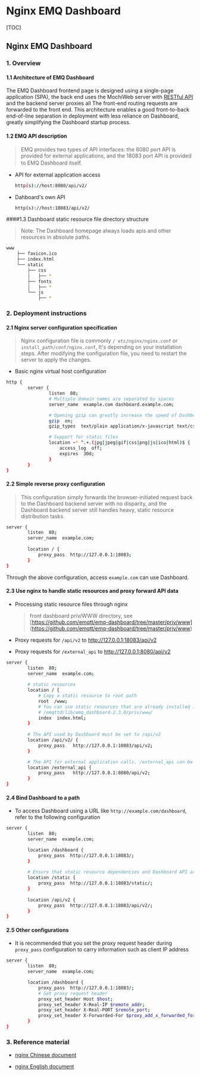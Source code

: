 # Nginx EMQ Dashboard

[TOC]

## Nginx EMQ Dashboard

### 1. Overview

#### 1.1 Architecture of EMQ Dashboard

The EMQ Dashboard frontend page is designed using a single-page application (SPA), the back end uses the MochiWeb server with [RESTful API](http://emqtt.io/docs/v2/rest.html) and the backend server proxies all The front-end routing requests are forwarded to the front end. This architecture enables a good front-to-back end-of-line separation in deployment with less reliance on Dashboard, greatly simplifying the Dashboard startup process.

#### 1.2 EMQ API description

> EMQ provides two types of API interfaces: the 8080 port API is provided for external applications, and the 18083 port API is provided to EMQ Dashboard itself.　

- API for external application access

  ```bash
  http(s)://host:8080/api/v2/
  ```

- Dahboard's own API

  ```bash
  http(s)://host:18083/api/v2/
  ```

####1.3 Dashboard static resource file directory structure

> Note: The Dashboard homepage always loads apis and other resources in absolute paths.

```bash
www
    ├── favicon.ico
    ├── index.html
    └── static
        ├── css
        │   ├── *
        ├── fonts
        │   ├── *
        └── js
            ├── *
```


### 2. Deployment instructions

#### 2.1 Nginx server configuration specification
> Nginx configuration file is commonly ` / etc/nginx/nginx.conf ` or ` install_path/conf/nginx.conf `, It's depending on your installation steps. After modifying the configuration file, you need to restart the server to apply the changes.

- Basic nginx virtual host configuration

```bash
http {
        server {
                listen  80;
                # Multiple domain names are separated by spaces
                server_name  example.com dashboard.example.com;

                # Opening gzip can greatly increase the speed of Dashboard loading
                gzip  on;
                gzip_types  text/plain application/x-javascript text/css application/javascript text/javascript;

                # Support for static files
                location ~* ^.+.(jpg|jpeg|gif|css|png|js|ico|html)$ {
                    access_log  off;
                    expires  30d;
                }
        }
}
```

#### 2.2 Simple reverse proxy configuration

> This configuration simply forwards the browser-initiated request back to the Dashboard backend server with no disparity, and the Dashboard backend server still handles heavy, static resource distribution tasks.

```bash
server {
        listen  80;
        server_name  example.com;
        
        location / {
            proxy_pass  http://127.0.0.1:18083;
        }
}
```

Through the above configuration, access ` example.com ` can use Dashboard.

#### 2.3 Use nginx to handle static resources and proxy forward API data

- Processing static resource files through nginx

  > front dashboard priv/WWW directory, see [https://github.com/emqtt/emq-dashboard/tree/master/priv/www] (https://github.com/emqtt/emq-dashboard/tree/master/priv/www)  

- Proxy requests for `/api/v2` to http://127.0.0.1:18083/api/v2

- Proxy requests for `/external_api` to http://127.0.0.1:8080/api/v2

```bash
server {
        listen  80;
        server_name  example.com;
        
        # static resources
        location / {
            # Copy a static resource to root path
            root  /www;
            # You can use static resources that are already installed in the native EMQ
            # /emqttd/lib/emq_dashboard-2.3.0/priv/www/
            index  index.html;
        }
        
        # The API used by Dashboard must be set to /api/v2
        location /api/v2/ {
            proxy_pass   http://127.0.0.1:18083/api/v2;
        }

        # The API for external application calls, /external_api can be customized to other paths
        location /external_api {
            proxy_pass   http://127.0.0.1:8080/api/v2;
        }
}
```

#### 2.4 Bind Dashboard to a path
-  To access Dashboard using a URL like `http://example.com/dashboard`, refer to the following configuration

```bash
server {
        listen  80;
        server_name  example.com;

        location /dashboard {
            proxy_pass  http://127.0.0.1:18083/;
        }
        
        # Ensure that static resource dependencies and Dashboard API are accessible on absolute path
        location /static {
            proxy_pass  http://127.0.0.1:18083/static/;
        }
        
        location /api/v2 {
            proxy_pass  http://127.0.0.1:18083/api/v2/;
        }
}
```


#### 2.5 Other configurations
- It is recommended that you set the proxy request header during `proxy_pass` configuration to carry information such as client IP address
```bash
server {
        listen  80;
        server_name  example.com;

        location /dashboard {
            proxy_pass  http://127.0.0.1:18083/;
            # Set proxy request header
            proxy_set_header Host $host;
            proxy_set_header X-Real-IP $remote_addr;
            proxy_set_header X-Real-PORT $remote_port;
            proxy_set_header X-Forwarded-For $proxy_add_x_forwarded_for;
        }
}
```

### 3. Reference material

- [nginx Chinese document](http://www.nginx.cn/doc/)

- [nginx English document](http://nginx.org/en/docs/)


